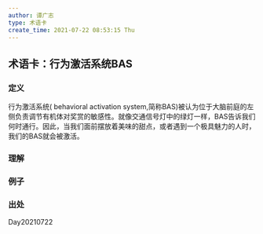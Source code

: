 ```yaml
---
author: 谭广志
type: 术语卡
create_time: 2021-07-22 08:53:15 Thu
---
```



## 术语卡：行为激活系统BAS
### 定义
行为激活系统( behavioral activation system,简称BAS)被认为位于大脑前庭的左侧负责调节有机体对奖赏的敏感性。就像交通信号灯中的绿灯一样，BAS告诉我们何时通行。因此，当我们面前摆放着美味的甜点，或者遇到一个极具魅力的人时，我们的BAS就会被激活。

### 理解


### 例子


### 出处


Day20210722












































